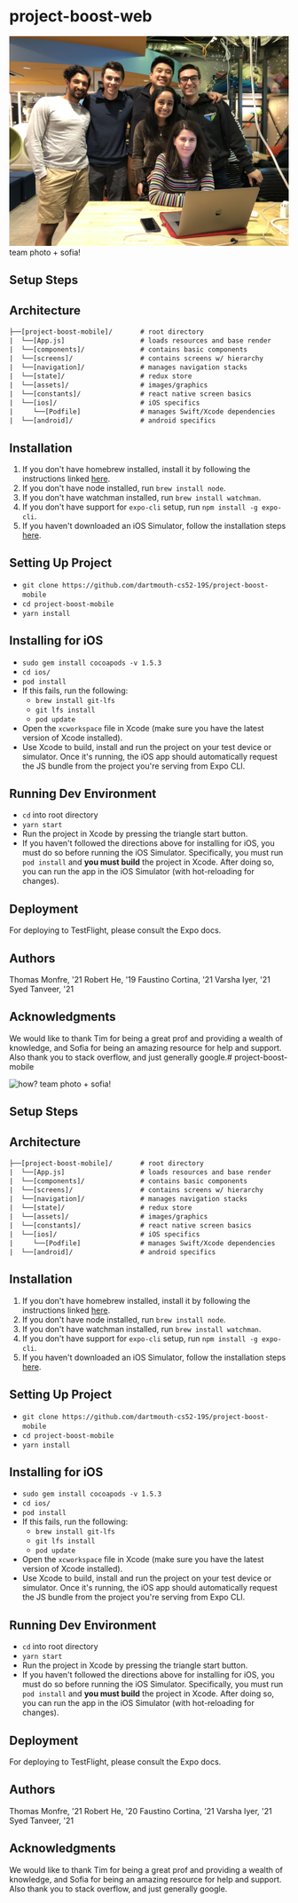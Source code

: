 # project-boost-web

![*how?*](./src/assets/team.jpg)
team photo + sofia!

## Setup Steps 

## Architecture

```
├──[project-boost-mobile]/       # root directory
|  └──[App.js]                   # loads resources and base render
|  └──[components]/              # contains basic components 
|  └──[screens]/                 # contains screens w/ hierarchy
|  └──[navigation]/              # manages navigation stacks
|  └──[state]/                   # redux store
|  └──[assets]/                  # images/graphics
|  └──[constants]/               # react native screen basics
|  └──[ios]/                     # iOS specifics
|     └──[Podfile]               # manages Swift/Xcode dependencies
|  └──[android]/                 # android specifics
```

## Installation

1. If you don't have homebrew installed, install it by following the instructions linked [here](https://brew.sh/).
2. If you don't have node installed, run `brew install node`.
3. If you don't have watchman installed, run `brew install watchman`.
4. If you don't have support for `expo-cli` setup, run `npm install -g expo-cli`.
5. If you haven't downloaded an iOS Simulator, follow the installation steps [here](https://docs.expo.io/versions/v32.0.0/introduction/installation/).

## Setting Up Project

- `git clone https://github.com/dartmouth-cs52-19S/project-boost-mobile`
- `cd project-boost-mobile`
- `yarn install`

## Installing for iOS

- `sudo gem install cocoapods -v 1.5.3`
- `cd ios/`
- `pod install`
- If this fails, run the following:
    - `brew install git-lfs`
    - `git lfs install`
    - `pod update`
- Open the `xcworkspace` file in Xcode (make sure you have the latest version of Xcode installed).
- Use Xcode to build, install and run the project on your test device or simulator. Once it's running, the iOS app should automatically request the JS bundle from the project you're serving from Expo CLI.

## Running Dev Environment

- `cd` into root directory
- `yarn start`
- Run the project in Xcode by pressing the triangle start button.
- If you haven't followed the directions above for installing for iOS, you must do so before running the iOS Simulator. Specifically, you must run `pod install` and **you must build** the project in Xcode. After doing so, you can run the app in the iOS Simulator (with hot-reloading for changes).

## Deployment

For deploying to TestFlight, please consult the Expo docs.

## Authors

Thomas Monfre, '21
Robert He, '19
Faustino Cortina, '21
Varsha Iyer, '21
Syed Tanveer, '21

## Acknowledgments

We would like to thank Tim for being a great prof and providing a wealth of knowledge, and Sofia for being an amazing resource for help and support. Also thank you to stack overflow, and just generally google.# project-boost-mobile

![*how?*](./assets/images/team.jpg)
team photo + sofia!

## Setup Steps 

## Architecture

```
├──[project-boost-mobile]/       # root directory
|  └──[App.js]                   # loads resources and base render
|  └──[components]/              # contains basic components 
|  └──[screens]/                 # contains screens w/ hierarchy
|  └──[navigation]/              # manages navigation stacks
|  └──[state]/                   # redux store
|  └──[assets]/                  # images/graphics
|  └──[constants]/               # react native screen basics
|  └──[ios]/                     # iOS specifics
|     └──[Podfile]               # manages Swift/Xcode dependencies
|  └──[android]/                 # android specifics
```

## Installation

1. If you don't have homebrew installed, install it by following the instructions linked [here](https://brew.sh/).
2. If you don't have node installed, run `brew install node`.
3. If you don't have watchman installed, run `brew install watchman`.
4. If you don't have support for `expo-cli` setup, run `npm install -g expo-cli`.
5. If you haven't downloaded an iOS Simulator, follow the installation steps [here](https://docs.expo.io/versions/v32.0.0/introduction/installation/).

## Setting Up Project

- `git clone https://github.com/dartmouth-cs52-19S/project-boost-mobile`
- `cd project-boost-mobile`
- `yarn install`

## Installing for iOS

- `sudo gem install cocoapods -v 1.5.3`
- `cd ios/`
- `pod install`
- If this fails, run the following:
    - `brew install git-lfs`
    - `git lfs install`
    - `pod update`
- Open the `xcworkspace` file in Xcode (make sure you have the latest version of Xcode installed).
- Use Xcode to build, install and run the project on your test device or simulator. Once it's running, the iOS app should automatically request the JS bundle from the project you're serving from Expo CLI.

## Running Dev Environment

- `cd` into root directory
- `yarn start`
- Run the project in Xcode by pressing the triangle start button.
- If you haven't followed the directions above for installing for iOS, you must do so before running the iOS Simulator. Specifically, you must run `pod install` and **you must build** the project in Xcode. After doing so, you can run the app in the iOS Simulator (with hot-reloading for changes).

## Deployment

For deploying to TestFlight, please consult the Expo docs.

## Authors

Thomas Monfre, '21
Robert He, '20
Faustino Cortina, '21
Varsha Iyer, '21
Syed Tanveer, '21

## Acknowledgments

We would like to thank Tim for being a great prof and providing a wealth of knowledge, and Sofia for being an amazing resource for help and support. Also thank you to stack overflow, and just generally google.
